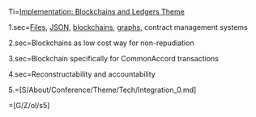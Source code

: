Ti=<a href="i.php?v=d&f=S/About/Conference/Theme/Tech/Implementation_0.md">Implementation:  Blockchains and Ledgers Theme</a>

1.sec=<a href="i.php?v=d&f=OTF/ProseObject-Stack/Cmacc_0.md">Files</a>, <a href="i.php?v=json&f=Dx/Acme/01-AngelRound/01-SAFE-Robinson_v0.md">JSON</a>, <a href="i.php?v=d&f=S/Sandbox/Blockchain/TransactionRecordQw3rty02.md">blockchains</a>, <a href="http://neo4j.com/graphgist/github-HazardJ%2Fgists%2F%2FDoc_Source_Graph.adoc/">graphs</a>, contract management systems

2.sec=Blockchains as low cost way for non-repudiation

3.sec=Blockchain specifically for CommonAccord transactions

4.sec=Reconstructability and accountability

5.=[S/About/Conference/Theme/Tech/Integration_0.md]

=[G/Z/ol/s5]